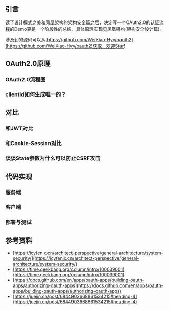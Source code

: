 ## 引言

读了设计模式之美和凤凰架构的架构安全篇之后，决定写一个OAuth2.0的认证流程的Demo算是一个阶段性的总结，具体原理实现见凤凰架构(架构安全设计篇)。

涉及到的源码可以从[https://github.com/WeiXiao-Hyy/oauth2](https://github.com/WeiXiao-Hyy/oauth2)获取，欢迎Star!

## OAuth2.0原理

### OAuth2.0流程图

### clientId如何生成唯一的？

## 对比

### 和JWT对比

### 和Cookie-Session对比

### 谈谈State参数为什么可以防止CSRF攻击

## 代码实现

### 服务端

### 客户端

### 部署与测试

## 参考资料

- [https://icyfenix.cn/architect-perspective/general-architecture/system-security/](https://icyfenix.cn/architect-perspective/general-architecture/system-security/)
- [https://time.geekbang.org/column/intro/100039001](https://time.geekbang.org/column/intro/100039001)
- [https://docs.github.com/en/apps/oauth-apps/building-oauth-apps/authorizing-oauth-apps](https://docs.github.com/en/apps/oauth-apps/building-oauth-apps/authorizing-oauth-apps)
- [https://juejin.cn/post/6844903668861534215#heading-4](https://juejin.cn/post/6844903668861534215#heading-4)